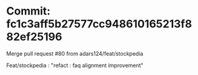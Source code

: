 # Commit: fc1c3aff5b27577cc948610165213f882ef25196

Merge pull request #80 from adars124/feat/stockpedia

Feat/stockpedia : "refact : faq alignment improvement"
